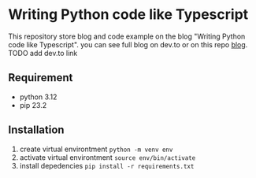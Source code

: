 # Writing Python code like Typescript
This repository store blog and code example on the blog "Writing Python code like Typescript". you can see full blog on dev.to []() or on this repo [blog](Blog.md).
TODO add dev.to link

## Requirement
- python 3.12
- pip 23.2

## Installation
1. create virtual environtment `python -m venv env`
1. activate virtual environtment `source env/bin/activate`
1. install depedencies `pip install -r requirements.txt`

